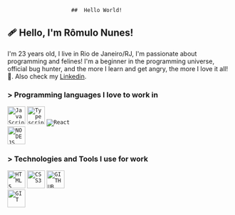 

                        ##  Hello World!                   
           

 ## 🩹 Hello, I'm Rômulo Nunes!

I'm 23 years old, I live in Rio de Janeiro/RJ, I'm passionate about programming and felines! I'm a beginner in the programming universe, official bug hunter, and the more I learn and get angry, the more I love it all! 🖤. Also check my [Linkedin](https://www.linkedin.com/in/romulonunesbpeixoto/).

### > Programming languages I love to work in

<code><img width="40px" src="https://cdn.jsdelivr.net/gh/devicons/devicon/icons/javascript/javascript-original.svg" title = "JavaScript"/></code>
<code><img width="40px" src="https://cdn.jsdelivr.net/gh/devicons/devicon/icons/typescript/typescript-original.svg" title = "Typescript"/></code>
<code><img  src="https://cdn.jsdelivr.net/gh/devicons/devicon/icons/react/react-original.svg" title = "React"/></code> 
<code> <img width="40" src="https://cdn.jsdelivr.net/gh/devicons/devicon/icons/nodejs/nodejs-original.svg" title = NODEJS /></code>


### > Technologies and Tools I use for work
<code><img width="40px" src="https://cdn.jsdelivr.net/gh/devicons/devicon/icons/html5/html5-original-wordmark.svg" title = "HTML5"/></code>
<code><img width="40px" src="https://cdn.jsdelivr.net/gh/devicons/devicon/icons/css3/css3-original-wordmark.svg" title = "CSS3"/></code> 
<code><img width="40px" src="https://cdn.jsdelivr.net/gh/devicons/devicon/icons/github/github-original-wordmark.svg" title  = "GITHUB"/></code>
<code> <img width="40" src="https://cdn.jsdelivr.net/gh/devicons/devicon/icons/git/git-original.svg" title = "GIT"/></code>

          
          
          
                 



           


        
